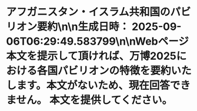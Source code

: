 # アフガニスタン・イスラム共和国のパビリオン要約\n\n**生成日時：** 2025-09-06T06:29:49.583799\n\nWebページ本文を提示して頂ければ、万博2025における各国パビリオンの特徴を要約いたします。本文がないため、現在回答できません。  本文を提供してください。